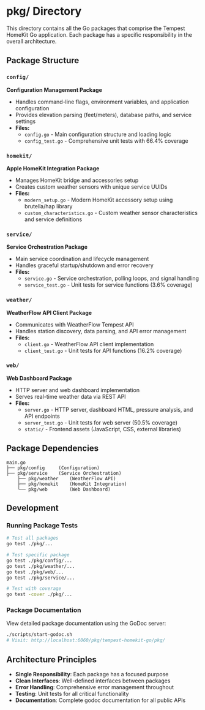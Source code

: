 # pkg/ Directory

This directory contains all the Go packages that comprise the Tempest HomeKit Go application. Each package has a specific responsibility in the overall architecture.

## Package Structure

### `config/`
**Configuration Management Package**
- Handles command-line flags, environment variables, and application configuration
- Provides elevation parsing (feet/meters), database paths, and service settings
- **Files:**
  - `config.go` - Main configuration structure and loading logic
  - `config_test.go` - Comprehensive unit tests with 66.4% coverage

### `homekit/`
**Apple HomeKit Integration Package**
- Manages HomeKit bridge and accessories setup
- Creates custom weather sensors with unique service UUIDs
- **Files:**
  - `modern_setup.go` - Modern HomeKit accessory setup using brutella/hap library
  - `custom_characteristics.go` - Custom weather sensor characteristics and service definitions

### `service/`
**Service Orchestration Package**
- Main service coordination and lifecycle management
- Handles graceful startup/shutdown and error recovery
- **Files:**
  - `service.go` - Service orchestration, polling loops, and signal handling
  - `service_test.go` - Unit tests for service functions (3.6% coverage)

### `weather/`
**WeatherFlow API Client Package**
- Communicates with WeatherFlow Tempest API
- Handles station discovery, data parsing, and API error management
- **Files:**
  - `client.go` - WeatherFlow API client implementation
  - `client_test.go` - Unit tests for API functions (16.2% coverage)

### `web/`
**Web Dashboard Package**
- HTTP server and web dashboard implementation
- Serves real-time weather data via REST API
- **Files:**
  - `server.go` - HTTP server, dashboard HTML, pressure analysis, and API endpoints
  - `server_test.go` - Unit tests for web server (50.5% coverage)
  - `static/` - Frontend assets (JavaScript, CSS, external libraries)

## Package Dependencies

```
main.go
├── pkg/config     (Configuration)
├── pkg/service    (Service Orchestration)
    ├── pkg/weather    (WeatherFlow API)
    ├── pkg/homekit    (HomeKit Integration)
    └── pkg/web        (Web Dashboard)
```

## Development

### Running Package Tests
```bash
# Test all packages
go test ./pkg/...

# Test specific package
go test ./pkg/config/...
go test ./pkg/weather/...
go test ./pkg/web/...
go test ./pkg/service/...

# Test with coverage
go test -cover ./pkg/...
```

### Package Documentation
View detailed package documentation using the GoDoc server:
```bash
./scripts/start-godoc.sh
# Visit: http://localhost:6060/pkg/tempest-homekit-go/pkg/
```

## Architecture Principles

- **Single Responsibility**: Each package has a focused purpose
- **Clean Interfaces**: Well-defined interfaces between packages
- **Error Handling**: Comprehensive error management throughout
- **Testing**: Unit tests for all critical functionality
- **Documentation**: Complete godoc documentation for all public APIs